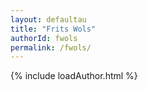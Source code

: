 ```yaml
---
layout: defaultau
title: "Frits Wols"
authorId: fwols
permalink: /fwols/
---
```

{% include loadAuthor.html %}
<script>
    $(document).ready(function(){
        showAuthorBio('{{ page.authorId }}');
   });
</script>
